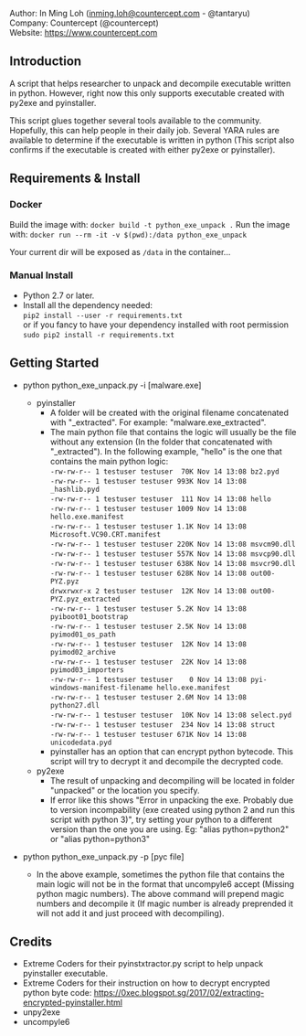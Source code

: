 Author: In Ming Loh (inming.loh@countercept.com - @tantaryu) <br />
Company: Countercept (@countercept) <br />
Website: https://www.countercept.com <br />

## Introduction
A script that helps researcher to unpack and decompile executable written in python. However, right now this only supports executable created with py2exe and pyinstaller.

This script glues together several tools available to the community. Hopefully, this can help people in their daily job. Several YARA rules are available to determine if the executable is written in python (This script also confirms if the executable is created with either py2exe or pyinstaller).

## Requirements & Install


### Docker

Build the image with: `docker build -t python_exe_unpack .`
Run the image with: `docker run --rm -it -v $(pwd):/data python_exe_unpack`

Your current dir will be exposed as `/data` in the container...


### Manual Install 
- Python 2.7 or later. 
- Install all the dependency needed:<br/>
    `pip2 install --user -r requirements.txt`<br/>
        or if you fancy to have your dependency installed with root permission<br/>
    `sudo pip2 install -r requirements.txt`


## Getting Started
- python python_exe_unpack.py -i [malware.exe]
    * pyinstaller
        * A folder will be created with the original filename concatenated with "_extracted". For example: "malware.exe_extracted".
        * The main python file that contains the logic will usually be the file without any extension (In the folder that concatenated with "_extracted"). In the following example, "hello" is the one that contains the main python logic:<br/>
        `-rw-rw-r-- 1 testuser testuser  70K Nov 14 13:08 bz2.pyd`<br/>
        `-rw-rw-r-- 1 testuser testuser 993K Nov 14 13:08 _hashlib.pyd`<br/>
        `-rw-rw-r-- 1 testuser testuser  111 Nov 14 13:08 hello`<br/>
        `-rw-rw-r-- 1 testuser testuser 1009 Nov 14 13:08 hello.exe.manifest`<br/>
        `-rw-rw-r-- 1 testuser testuser 1.1K Nov 14 13:08 Microsoft.VC90.CRT.manifest`<br/>
        `-rw-rw-r-- 1 testuser testuser 220K Nov 14 13:08 msvcm90.dll`<br/>
        `-rw-rw-r-- 1 testuser testuser 557K Nov 14 13:08 msvcp90.dll`<br/>
        `-rw-rw-r-- 1 testuser testuser 638K Nov 14 13:08 msvcr90.dll`<br/>
        `-rw-rw-r-- 1 testuser testuser 628K Nov 14 13:08 out00-PYZ.pyz`<br/>
        `drwxrwxr-x 2 testuser testuser  12K Nov 14 13:08 out00-PYZ.pyz_extracted`<br/>
        `-rw-rw-r-- 1 testuser testuser 5.2K Nov 14 13:08 pyiboot01_bootstrap`<br/>
        `-rw-rw-r-- 1 testuser testuser 2.5K Nov 14 13:08 pyimod01_os_path`<br/>
        `-rw-rw-r-- 1 testuser testuser  12K Nov 14 13:08 pyimod02_archive`<br/>
        `-rw-rw-r-- 1 testuser testuser  22K Nov 14 13:08 pyimod03_importers`<br/>
        `-rw-rw-r-- 1 testuser testuser    0 Nov 14 13:08 pyi-windows-manifest-filename hello.exe.manifest`<br/>
        `-rw-rw-r-- 1 testuser testuser 2.6M Nov 14 13:08 python27.dll`<br/>
        `-rw-rw-r-- 1 testuser testuser  10K Nov 14 13:08 select.pyd`<br/>
        `-rw-rw-r-- 1 testuser testuser  234 Nov 14 13:08 struct`<br/>
        `-rw-rw-r-- 1 testuser testuser 671K Nov 14 13:08 unicodedata.pyd`<br/>
        * pyinstaller has an option that can encrypt python bytecode. This script will try to decrypt it and decompile the decrypted code.
    * py2exe
        * The result of unpacking and decompiling will be located in folder "unpacked" or the location you specify.
        * If error like this shows "Error in unpacking the exe. Probably due to version incompability (exe created using python 2 and run this script with python 3)", try setting your python to a different version than the one you are using. Eg: "alias python=python2" or "alias python=python3"

- python python_exe_unpack.py -p [pyc file]
    * In the above example, sometimes the python file that contains the main logic will not be in the format that uncompyle6 accept (Missing python magic numbers). The above command will prepend magic numbers and decompile it (If magic number is already preprended it will not add it and just proceed with decompiling).

## Credits
- Extreme Coders for their pyinstxtractor.py script to help unpack pyinstaller executable.
- Extreme Coders for their instruction on how to decrypt encrypted python byte code: https://0xec.blogspot.sg/2017/02/extracting-encrypted-pyinstaller.html
- unpy2exe 
- uncompyle6 
